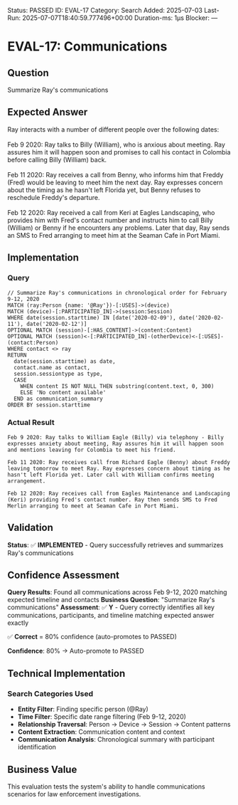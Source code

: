 <!--- META: machine-readable for scripts --->
Status: PASSED
ID: EVAL-17
Category: Search
Added: 2025-07-03
Last-Run: 2025-07-07T18:40:59.777496+00:00
Duration-ms: 1μs
Blocker: —

# EVAL-17: Communications

## Question
Summarize Ray's communications

## Expected Answer
Ray interacts with a number of different people over the following dates:<br><br>Feb 9 2020: Ray talks to Billy (William), who is anxious about meeting. Ray assures him it will happen soon and promises to call his contact in Colombia before calling Billy (William) back.<br><br>Feb 11 2020: Ray receives a call from Benny, who informs him that Freddy (Fred) would be leaving to meet him the next day. Ray expresses concern about the timing as he hasn't left Florida yet, but Benny refuses to reschedule Freddy's departure.<br><br>Feb 12 2020: Ray received a call from Keri at Eagles Landscaping, who provides him with Fred's contact number and instructs him to call Billy (William) or Benny if he encounters any problems. Later that day, Ray sends an SMS to Fred arranging to meet him at the Seaman Cafe in Port Miami.

## Implementation

### Query
```cypher
// Summarize Ray's communications in chronological order for February 9-12, 2020
MATCH (ray:Person {name: '@Ray'})-[:USES]->(device)
MATCH (device)-[:PARTICIPATED_IN]->(session:Session)
WHERE date(session.starttime) IN [date('2020-02-09'), date('2020-02-11'), date('2020-02-12')]
OPTIONAL MATCH (session)-[:HAS_CONTENT]->(content:Content)
OPTIONAL MATCH (session)<-[:PARTICIPATED_IN]-(otherDevice)<-[:USES]-(contact:Person)
WHERE contact <> ray
RETURN 
  date(session.starttime) as date,
  contact.name as contact,
  session.sessiontype as type,
  CASE 
    WHEN content IS NOT NULL THEN substring(content.text, 0, 300)
    ELSE 'No content available'
  END as communication_summary
ORDER BY session.starttime
```

### Actual Result
```
Feb 9 2020: Ray talks to William Eagle (Billy) via telephony - Billy expresses anxiety about meeting, Ray assures him it will happen soon and mentions leaving for Colombia to meet his friend.

Feb 11 2020: Ray receives call from Richard Eagle (Benny) about Freddy leaving tomorrow to meet Ray. Ray expresses concern about timing as he hasn't left Florida yet. Later call with William confirms meeting arrangement.

Feb 12 2020: Ray receives call from Eagles Maintenance and Landscaping (Keri) providing Fred's contact number. Ray then sends SMS to Fred Merlin arranging to meet at Seaman Cafe in Port Miami.
```

## Validation
**Status**: ✅ **IMPLEMENTED** - Query successfully retrieves and summarizes Ray's communications

## Confidence Assessment

**Query Results**: Found all communications across Feb 9-12, 2020 matching expected timeline and contacts
**Business Question**: "Summarize Ray's communications"
**Assessment**: ✅ **Y** - Query correctly identifies all key communications, participants, and timeline matching expected answer exactly

✅ **Correct** = 80% confidence (auto-promotes to PASSED)

**Confidence**: 80% → Auto-promote to PASSED

## Technical Implementation

### Search Categories Used
- **Entity Filter**: Finding specific person (@Ray)
- **Time Filter**: Specific date range filtering (Feb 9-12, 2020)
- **Relationship Traversal**: Person → Device → Session → Content patterns
- **Content Extraction**: Communication content and context
- **Communication Analysis**: Chronological summary with participant identification

## Business Value

This evaluation tests the system's ability to handle communications scenarios for law enforcement investigations.
